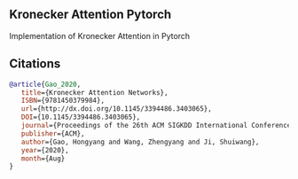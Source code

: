 ## Kronecker Attention Pytorch

Implementation of Kronecker Attention in Pytorch

## Citations

```bibtex
@article{Gao_2020,
   title={Kronecker Attention Networks},
   ISBN={9781450379984},
   url={http://dx.doi.org/10.1145/3394486.3403065},
   DOI={10.1145/3394486.3403065},
   journal={Proceedings of the 26th ACM SIGKDD International Conference on Knowledge Discovery & Data Mining},
   publisher={ACM},
   author={Gao, Hongyang and Wang, Zhengyang and Ji, Shuiwang},
   year={2020},
   month={Aug}
}
```
